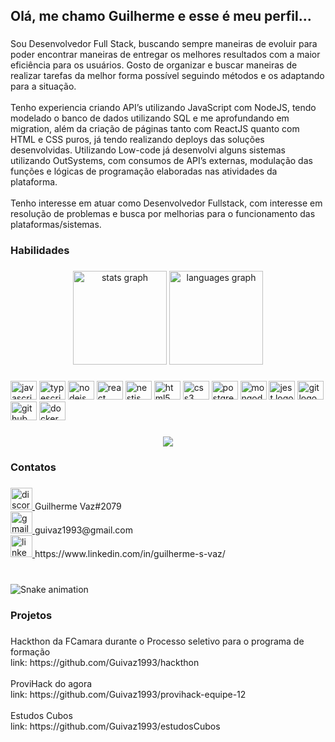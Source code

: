 <h2 align="left">Olá, me chamo Guilherme e esse é meu perfil...</h2>

###

<p align="left">Sou Desenvolvedor Full Stack, buscando sempre maneiras de evoluir para poder encontrar maneiras de entregar os melhores resultados com a maior eficiência para os usuários. Gosto de organizar e buscar maneiras de realizar tarefas da melhor forma possível seguindo métodos e os adaptando para a situação.<br><br>Tenho experiencia criando API’s utilizando JavaScript com NodeJS, tendo modelado o banco de dados utilizando SQL e me aprofundando em migration, além da criação de páginas tanto com ReactJS quanto com HTML e CSS puros, já tendo realizando deploys das soluções desenvolvidas. Utilizando Low-code já desenvolvi alguns sistemas utilizando OutSystems, com consumos de API’s externas, modulação das funções e lógicas de programação elaboradas nas atividades da plataforma.<br><br>Tenho interesse em atuar como Desenvolvedor Fullstack, com interesse em resolução de problemas e busca por melhorias para o funcionamento das plataformas/sistemas.</p>

###

<h3 align="left">Habilidades</h3>

###

<div align="center">
  <img src="https://github-readme-stats.vercel.app/api?hide_title=false&hide_rank=false&show_icons=true&include_all_commits=true&count_private=true&disable_animations=false&theme=dracula&locale=en&hide_border=false&username=Guivaz1993" height="150" alt="stats graph"  />
  <img src="https://github-readme-stats.vercel.app/api/top-langs?locale=en&hide_title=false&layout=compact&card_width=320&langs_count=5&theme=dracula&hide_border=false&username=Guivaz1993" height="150" alt="languages graph"  />
</div>

###

<div align="left">
  <img src="https://cdn.jsdelivr.net/gh/devicons/devicon/icons/javascript/javascript-original.svg" height="30" width="42" alt="javascript logo"  />
  <img src="https://cdn.jsdelivr.net/gh/devicons/devicon/icons/typescript/typescript-plain.svg" height="30" width="42" alt="typescript logo"  />
  <img src="https://cdn.jsdelivr.net/gh/devicons/devicon/icons/nodejs/nodejs-original.svg" height="30" width="42" alt="nodejs logo"  />
  <img src="https://cdn.jsdelivr.net/gh/devicons/devicon/icons/react/react-original.svg" height="30" width="42" alt="react logo"  />
  <img src="https://cdn.jsdelivr.net/gh/devicons/devicon/icons/nestjs/nestjs-plain.svg" height="30" width="42" alt="nestjs logo"  />
  <img src="https://cdn.jsdelivr.net/gh/devicons/devicon/icons/html5/html5-original.svg" height="30" width="42" alt="html5 logo"  />
  <img src="https://cdn.jsdelivr.net/gh/devicons/devicon/icons/css3/css3-original.svg" height="30" width="42" alt="css3 logo"  />
  <img src="https://cdn.jsdelivr.net/gh/devicons/devicon/icons/postgresql/postgresql-original.svg" height="30" width="42" alt="postgresql logo"  />
  <img src="https://cdn.jsdelivr.net/gh/devicons/devicon/icons/mongodb/mongodb-original.svg" height="30" width="42" alt="mongodb logo"  />
  <img src="https://cdn.jsdelivr.net/gh/devicons/devicon/icons/jest/jest-plain.svg" height="30" width="42" alt="jest logo"  />
  <img src="https://cdn.jsdelivr.net/gh/devicons/devicon/icons/git/git-original.svg" height="30" width="42" alt="git logo"  />
  <img src="https://cdn.jsdelivr.net/gh/devicons/devicon/icons/github/github-original.svg" height="30" width="42" alt="github logo"  />
  <img src="https://cdn.jsdelivr.net/gh/devicons/devicon/icons/docker/docker-original.svg" height="30" width="42" alt="docker logo"  />
</div>

###

<div align="center">
  <img src="https://profile-counter.glitch.me/Guivaz1993/count.svg?"  />
</div>

###

<h3 align="left">Contatos</h3>

###

<div align="left" >
  <a href="Guilherme Vaz#2079" target="_blank">
    <img src="https://img.shields.io/static/v1?message=Discord&logo=discord&label=&color=7289DA&logoColor=white&labelColor=&style=for-the-badge" height="35" alt="discord logo"  />
      </a>
    Guilherme Vaz#2079
</div>
<div align="left" >
  <a href="guivaz1993@gmail.com" target="_blank">
    <img src="https://img.shields.io/static/v1?message=Gmail&logo=gmail&label=&color=D14836&logoColor=white&labelColor=&style=for-the-badge" height="35" alt="gmail logo"  />
  </a>
  guivaz1993@gmail.com
  </div>
  <div align="left">
  <a href="https://www.linkedin.com/in/guilherme-s-vaz/" target="_blank">
    <img src="https://img.shields.io/static/v1?message=LinkedIn&logo=linkedin&label=&color=0077B5&logoColor=white&labelColor=&style=for-the-badge" height="35" alt="linkedin logo"  />
  </a>
  https://www.linkedin.com/in/guilherme-s-vaz/
</div>

###

<br clear="both">

<img src="https://raw.githubusercontent.com/Guivaz1993/Guivaz1993/blob/output/snake.svg" alt="Snake animation" />

###

<h3 align="left">Projetos</h3>

###

<p align="left">Hackthon da FCamara durante o Processo seletivo para o programa de formação<br>link: https://github.com/Guivaz1993/hackthon<br><br>ProviHack do agora<br>link: https://github.com/Guivaz1993/provihack-equipe-12<br><br>Estudos Cubos<br>link: https://github.com/Guivaz1993/estudosCubos</p>

###
